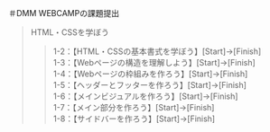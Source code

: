＃DMM WEBCAMPの課題提出

>HTML・CSSを学ぼう
>>1-2：【HTML・CSSの基本書式を学ぼう】[Start]→[Finish]  
>>1-3：【Webページの構造を理解しよう】[Start]→[Finish]  
>>1-4：【Webページの枠組みを作ろう】[Start]→[Finish]  
>>1-5：【ヘッダーとフッターを作ろう】[Start]→[Finish]  
>>1-6：【メインビジュアルを作ろう】[Start]→[Finish]  
>>1-7：【メイン部分を作ろう】[Start]→[Finish]  
>>1-8：【サイドバーを作ろう】[Start]→[Finish]  